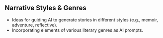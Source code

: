 ## Narrative Styles & Genres
- Ideas for guiding AI to generate stories in different styles (e.g., memoir, adventure, reflective).
- Incorporating elements of various literary genres as AI prompts.
